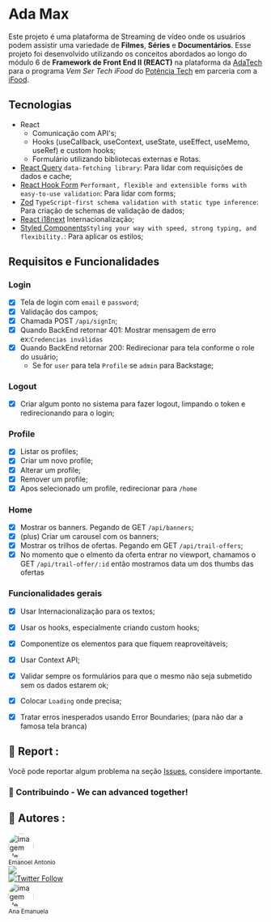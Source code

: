 # Ada Max

Este projeto é uma plataforma de Streaming de vídeo onde os usuários podem assistir uma variedade de **Filmes**, **Séries** e **Documentários**. Esse projeto foi desenvolvido utilizando os conceitos abordados ao longo do módulo 6 de **Framework de Front End II (REACT)** na plataforma da [AdaTech](https://ada.tech/) para o programa _Vem Ser Tech iFood_ do [Potência Tech](https://potenciatech.com.br/) em parceria com a [iFood](https://www.ifood.com.br/).

## Tecnologias

- React
  - Comunicação com API's;
  - Hooks (useCallback, useContext, useState, useEffect, useMemo, useRef) e custom hooks;
  - Formulário utilizando bibliotecas externas e Rotas.
- [React Query](https://tanstack.com/query/v3/docs/framework/react/overview) `data-fetching library`: Para lidar com requisições de dados e cache;
- [React Hook Form](https://react-hook-form.com/) `Performant, flexible and extensible forms with easy-to-use validation`: Para lidar com forms;
- [Zod](https://zod.dev/) `TypeScript-first schema validation with static type inference`: Para criação de schemas de validação de dados;
- [React i18next](https://react.i18next.com/guides/quick-start) Internacionalização;
- [Styled Components](https://styled-components.com/)`Styling your way with speed, strong typing, and flexibility.`: Para aplicar os estilos;

## Requisitos e Funcionalidades

### Login

- [x] Tela de login com `email` e `password`;
- [x] Validação dos campos;
- [x] Chamada POST `/api/signIn`;
- [x] Quando BackEnd retornar 401: Mostrar mensagem de erro ex:`Credencias inválidas`
- [x] Quando BackEnd retornar 200: Redirecionar para tela conforme o role do usuário;
  - Se for `user` para tela `Profile` se `admin` para Backstage;

### Logout

- [x] Criar algum ponto no sistema para fazer logout, limpando o token e redirecionando para o login;

### Profile

- [x] Listar os profiles;
- [x] Criar um novo profile;
- [x] Alterar um profile;
- [x] Remover um profile;
- [x] Apos selecionado um profile, redirecionar para `/home`

### Home

- [x] Mostrar os banners. Pegando de GET `/api/banners`;
- [x] (plus) Criar um carousel com os banners;
- [x] Mostrar os trilhos de ofertas. Pegando em GET `/api/trail-offers`;
- [x] No momento que o elmento da oferta entrar no viewport, chamamos o GET `/api/trail-offer/:id` então mostramos data um dos thumbs das ofertas

### Funcionalidades gerais

- [x] Usar Internacionalização para os textos;
- [x] Usar os hooks, especialmente criando custom hooks;
- [x] Componentize os elementos para que fiquem reaproveitáveis;
- [x] Usar Context API;
- [x] Validar sempre os formulários para que o mesmo não seja submetido sem os dados estarem ok;
- [x] Colocar `Loading` onde precisa;
- [x] Tratar erros inesperados usando Error Boundaries; (para não dar a famosa tela branca)


## 📑 Report :

Você pode reportar algum problema na seção <a href="https://github.com/emanoelantonio/ada-max/issues">Issues</a>, considere importante.

### 🤝 Contribuindo - We can advanced together!

## 🧠 Autores :
 <img style="border-radius: 50%;" src="https://avatars2.githubusercontent.com/u/60781248?s=460&u=43dbba3483d275c3d8964df24a8f5139f53dc282&v=4" width="50px;" alt="imagem de perfil do autor"/></br><sub>Emanoel Antonio</sub></br>
 <a href="https://www.linkedin.com/in/emanoel-antonio/"><img align="center" src="https://img.shields.io/static/v1?label=&message=Linkedin&color=3D008A&style=for-the-badge&logo=linkedin"/></a></br>
 [![Twitter Follow](https://img.shields.io/twitter/follow/DevEmanoel?style=social)](https://twitter.com/DevEmanoel) <br>
<img style="border-radius: 50%;" src="https://avatars.githubusercontent.com/u/117774887?v=4" width="50px;" alt="imagem de perfil do autor"/></br><sub>Ana Emanuela</sub></br>
</br> 

<!-- | [<img src="https://avatars2.githubusercontent.com/u/60781248?s=460&u=43dbba3483d275c3d8964df24a8f5139f53dc282&v=4" width="50px;"/><br /><sub>Emanoel Antonio</sub>](https://www.linkedin.com/in/emanoel-antonio/) | [<img style="border-radius: 50%;" src="https://avatars.githubusercontent.com/u/117774887?v=4" width="50px;" alt="imagem de perfil do autor"/><br /><sub>Ana Emanuela</sub>](https://www.linkedin.com/in/link-do-autor/) |
| :---: | :---: |
| [![Twitter Follow](https://img.shields.io/twitter/follow/DevEmanoel?style=social)](https://twitter.com/DevEmanoel) | [![Twitter Follow](https://img.shields.io/twitter/follow/nome-do-autor?style=social)](https://twitter.com/nome-do-autor) | -->

